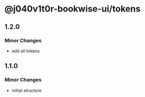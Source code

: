 # @j040v1t0r-bookwise-ui/tokens

## 1.2.0

### Minor Changes

- add all tokens

## 1.1.0

### Minor Changes

- initial structure
